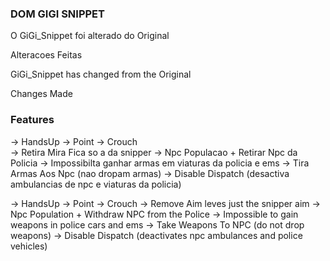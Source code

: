 ### DOM GIGI SNIPPET ###

O GiGi_Snippet foi alterado do Original

Alteracoes Feitas

GiGi_Snippet has changed from the Original

Changes Made

### Features ###

-> HandsUp
-> Point 
-> Crouch  
-> Retira Mira Fica so a da snipper
-> Npc Populacao + Retirar Npc da Policia 
-> Impossibilta ganhar armas em viaturas da policia e ems
-> Tira Armas Aos Npc (nao dropam armas)
-> Disable Dispatch (desactiva ambulancias de npc e viaturas da policia)

-> HandsUp
-> Point
-> Crouch
-> Remove Aim leves just the snipper aim
-> Npc Population + Withdraw NPC from the Police
-> Impossible to gain weapons in police cars and ems
-> Take Weapons To NPC (do not drop weapons)
-> Disable Dispatch (deactivates npc ambulances and police vehicles)



